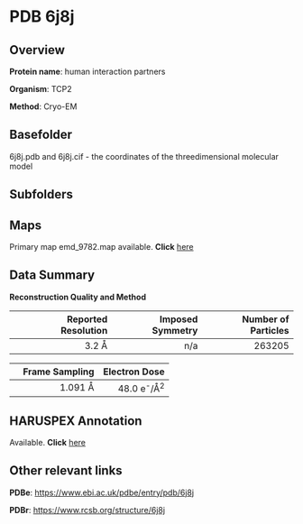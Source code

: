 # PDB 6j8j

## Overview

**Protein name**: human interaction partners

**Organism**: TCP2

**Method**: Cryo-EM

## Basefolder

6j8j.pdb and 6j8j.cif - the coordinates of the threedimensional molecular model

## Subfolders









## Maps

Primary map emd_9782.map available. **Click** [here](ftp://ftp.wwpdb.org/pub/emdb/structures/EMD-9782/map/) 

## Data Summary
**Reconstruction Quality and Method**

|   | Reported Resolution | Imposed Symmetry | Number of Particles |
|---|-------------:|----------------:|--------------:|
|   |3.2 Å|n/a|263205|

|   | Frame Sampling | Electron Dose |
|---|-------------:|----------------:|
|   |1.091 Å|48.0 e<sup>-</sup>/Å<sup>2</sup>|

## HARUSPEX Annotation

Available. **Click** [here](https://zenodo.org/record/3820217)

## Other relevant links 
**PDBe**:  https://www.ebi.ac.uk/pdbe/entry/pdb/6j8j
 
**PDBr**: https://www.rcsb.org/structure/6j8j 
